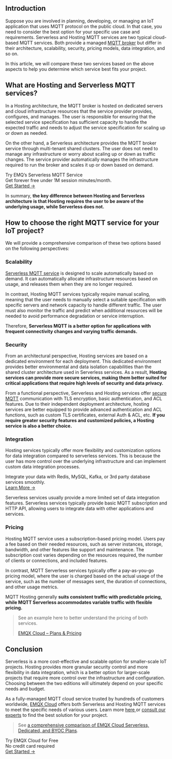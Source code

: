 ## Introduction

Suppose you are involved in planning, developing, or managing an IoT application that uses MQTT protocol on the public cloud. In that case, you need to consider the best option for your specific use case and requirements. Serverless and Hosting MQTT services are two typical cloud-based MQTT services. Both provide a managed [MQTT broker](https://www.emqx.io/) but differ in their architecture, scalability, security, pricing models, data integration, and so on.

In this article, we will compare these two services based on the above aspects to help you determine which service best fits your project.

## What are Hosting and Serverless MQTT services?

In a Hosting architecture, the MQTT broker is hosted on dedicated servers and cloud infrastructure resources that the service provider provides, configures, and manages. The user is responsible for ensuring that the selected service specification has sufficient capacity to handle the expected traffic and needs to adjust the service specification for scaling up or down as needed.

On the other hand, a Serverless architecture provides the MQTT broker service through multi-tenant shared clusters. The user does not need to manage any infrastructure or worry about scaling up or down as traffic changes. The service provider automatically manages the infrastructure required to run the broker and scales it up or down based on demand.

<section class="promotion">
    <div>
        Try EMQ’s Serverless MQTT Service
        <div class="is-size-14 is-text-normal has-text-weight-normal">Get forever free under 1M session minutes/month.</div>
    </div>
    <a href="https://accounts.emqx.com/signup?continue=https://cloud-intl.emqx.com/console/deployments/0?oper=new" class="button is-gradient px-5">Get Started →</a>
</section>

In summary, **the key difference between Hosting and Serverless architecture is that Hosting requires the user to be aware of the underlying usage, while Serverless does not.**

## How to choose the right MQTT service for your IoT project?

We will provide a comprehensive comparison of these two options based on the following perspectives:

### Scalability

[Serverless MQTT service](https://www.emqx.com/en/cloud/serverless-mqtt) is designed to scale automatically based on demand. It can automatically allocate infrastructure resources based on usage, and releases them when they are no longer required.

In contrast, Hosting MQTT services typically require manual scaling, meaning that the user needs to manually select a suitable specification with specific servers and network capacity to handle different traffic. The user must also monitor the traffic and predict when additional resources will be needed to avoid performance degradation or service interruption.

Therefore, **Serverless MQTT is a better option for applications with frequent connectivity changes and varying traffic demands.**

### Security

From an architectural perspective, Hosting services are based on a dedicated environment for each deployment. This dedicated environment provides better environmental and data isolation capabilities than the shared cluster architecture used in Serverless services. As a result, **Hosting services can provide more secure services, making them better suited for critical applications that require high levels of security and data privacy.**

From a functional perspective, Serverless and Hosting services offer [secure MQTT](https://www.emqx.com/en/blog/essential-things-to-know-about-mqtt-security) communication with TLS encryption, basic authentication, and ACL features. Due to their independent deployment architecture, hosting services are better equipped to provide advanced authentication and ACL functions, such as custom TLS certificates, external Auth & ACL, etc. **If you require greater security features and customized policies, a Hosting service is also a better choice.**

### Integration

Hosting services typically offer more flexibility and customization options for data integration compared to serverless services. This is because the user has more control over the underlying infrastructure and can implement custom data integration processes. 

<section class="promotion">
    <div>
        Integrate your data with Redis, MySQL, Kafka, or 3rd party database services smoothly.
    </div>
    <a href="https://docs.emqx.com/en/cloud/latest/rule_engine/introduction.html" class="button is-gradient px-5">Learn More →</a>
</section>

Serverless services usually provide a more limited set of data integration features. Serverless services typically provide basic MQTT subscription and HTTP API, allowing users to integrate data with other applications and services.

### Pricing

Hosting MQTT service uses a subscription-based pricing model. Users pay a fee based on their needed resources, such as server instances, storage, bandwidth, and other features like support and maintenance. The subscription cost varies depending on the resources required, the number of clients or connections, and included features.

In contrast, MQTT Serverless services typically offer a pay-as-you-go pricing model, where the user is charged based on the actual usage of the service, such as the number of messages sent, the duration of connections, and other usage metrics. 

MQTT Hosting generally **suits consistent traffic with predictable pricing, while MQTT Serverless accommodates variable traffic with flexible pricing.**

> See an example here to better understand the pricing of both services.
>
> [EMQX Cloud – Plans & Pricing](https://www.emqx.com/en/cloud/pricing)

## Conclusion

Serverless is a more cost-effective and scalable option for smaller-scale IoT projects. Hosting provides more granular security control and more flexibility in data integration, which is a better option for larger-scale projects that require more control over the infrastructure and configuration. Choosing between the two editions will ultimately depend on your specific needs and budget.

As a fully-managed MQTT cloud service trusted by hundreds of customers worldwide, [EMQX Cloud](https://www.emqx.com/en/cloud) offers both Serverless and Hosting MQTT services to meet the specific needs of various users. Learn more [here ](https://www.emqx.com/en/cloud/pricing)or [consult our experts](https://www.emqx.com/en/contact?product=cloud) to find the best solution for your project.

> See [a comprehensive comparison of EMQX Cloud Serverless, Dedicated, and BYOC Plans](https://www.emqx.com/en/blog/a-comprehensive-guide-to-emqx-cloud-serverless-dedicated-and-byoc-plans).


<section class="promotion">
    <div>
        Try EMQX Cloud for Free
        <div class="is-size-14 is-text-normal has-text-weight-normal">No credit card required</div>
    </div>
    <a href="https://accounts.emqx.com/signup?continue=https://cloud-intl.emqx.com/console/deployments/0?oper=new" class="button is-gradient px-5">Get Started →</a>
</section>
